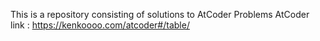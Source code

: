 This is a repository consisting of solutions to AtCoder Problems
AtCoder link : https://kenkoooo.com/atcoder#/table/
